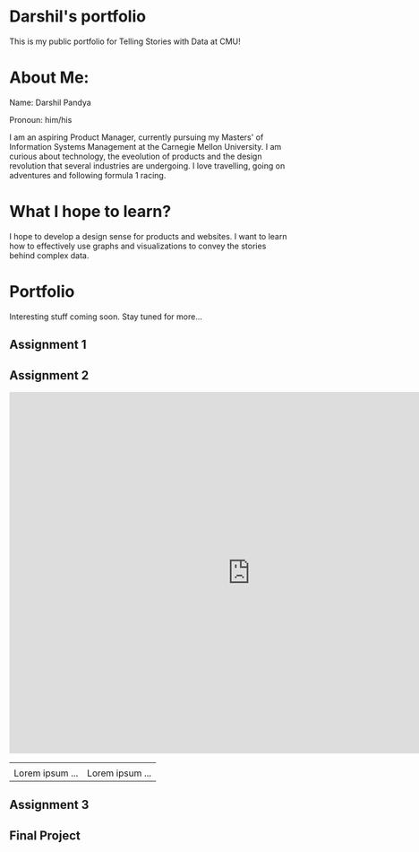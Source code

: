 # Darshil's portfolio
This is my public portfolio for Telling Stories with Data at CMU!

# About Me:
Name: Darshil Pandya

Pronoun: him/his

I am an aspiring Product Manager, currently pursuing my Masters' of Information Systems Management at the Carnegie Mellon University. I am curious about technology, the eveolution of products and the design revolution that several industries are undergoing. I love travelling, going on adventures and following formula 1 racing.

# What I hope to learn?
I hope to develop a design sense for products and websites. I want to learn how to effectively use graphs and visualizations to convey the stories behind complex data.

# Portfolio
Interesting stuff coming soon.
Stay tuned for more...

## Assignment 1

## Assignment 2
<iframe src="https://data.oecd.org/chart/6vmV" width="860" height="645" style="border: 0" mozallowfullscreen="true" webkitallowfullscreen="true" allowfullscreen="true">
  <a href="https://data.oecd.org/chart/6vmV" target="_blank">
    OECD Chart: General government debt, Total, % of GDP, Annual, 2020
  </a>
</iframe>


<table border="0">
 <tr>
    <td><b style="font-size:30px">
      <div class="flourish-embed flourish-chart" data-src="visualisation/7678104"><script src="https://public.flourish.studio/resources/embed.js"></script></div>
      </b>
   </td>
   <td><b style="font-size:30px">
      <div class="flourish-embed flourish-chart" data-src="visualisation/7682413"><script src="https://public.flourish.studio/resources/embed.js"></script></div>
      </b>
   </td> </tr>
 <tr>
    <td>Lorem ipsum ...</td>
    <td>Lorem ipsum ...</td>
 </tr>
</table>



<div class="flourish-embed flourish-chart" data-src="visualisation/7678104"><script src="https://public.flourish.studio/resources/embed.js"></script></div>

<div class="flourish-embed flourish-chart" data-src="visualisation/7682413"><script src="https://public.flourish.studio/resources/embed.js"></script></div>

## Assignment 3

## Final Project

